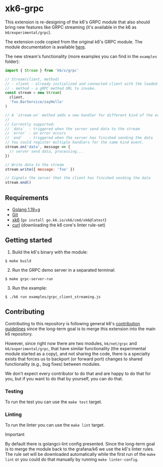 # xk6-grpc

This extension is re-designing of the k6's GRPC module that also should bring new features like GRPC streaming (it's available in the k6 as `k6/experimental/grpc`).

The extension code copied from the original k6's GRPC module. The module documentation is available [here](https://k6.io/docs/javascript-api/k6-experimental/grpc/).

The new stream's functionality (more examples you can find in the `examples` folder):

```javascript
import { Stream } from 'k6/x/grpc'

// Stream(client, method)
// - client - already initialized and connected client with the loaded definitions
// - method - a gRPC method URL to invoke.
const stream = new Stream(
  client,
  'foo.BarService/sayHello'
)

// A `stream.on` method adds a new handler for different kind of the events.
// 
// Currently supported: 
// `data`  - triggered when the server send data to the stream
// `error` - an error occurs
// `end`   - triggered when the server has finished sending the data
// You could register multiple handlers for the same kind event.
stream.on('data', message => {
  // server send data, processing...
})

// Write data to the stream
stream.write({ message: 'foo' })

// Signals the server that the client has finished sending the data
stream.end()
```

## Requirements

* [Golang 1.19+](https://go.dev/)g
* [Git](https://git-scm.com/)
* [xk6](https://github.com/grafana/xk6) (`go install go.k6.io/xk6/cmd/xk6@latest`)
* [curl](https://curl.se/) (downloading the k6 core's linter rule-set)


## Getting started  

1. Build the k6's binary with the module:

  ```shell
  $ make build
  ```

2. Run the GRPC demo server in a separated terminal:

  ```shell
  $ make grpc-server-run
  ```

3. Run the example:

  ```shell
  $ ./k6 run examples/grpc_client_streaming.js
  ```

## Contributing

Contributing to this repository is following general k6's [contribution guidelines](https://github.com/grafana/k6/blob/master/CONTRIBUTING.md) since the long-term goal is to merge this extension into the main k6 repository.

However, since right now there are two modules, `k6/net/grpc` and `k6/experimental/grpc`, that have similar functionality (the experimental module started as a copy), and not sharing the code, there is a specialty exists that forces us to backport (or forward port) changes to shared functionality (e.g., bug fixes) between modules.

We don't expect every contributor to do that and are happy to do that for you, but if you want to do that by yourself, you can do that.

### Testing

To run the test you can use the `make test` target.

### Linting

To run the linter you can use the `make lint` target.

> [!IMPORTANT]  
> By default there is golangci-lint config presented. Since the long-term goal is to merge the module back to the grafana/k6 we use the k6's linter rules. The rule set will be downloaded automatically while the first run of the `make lint` or you could do that manually by running `make linter-config`.
